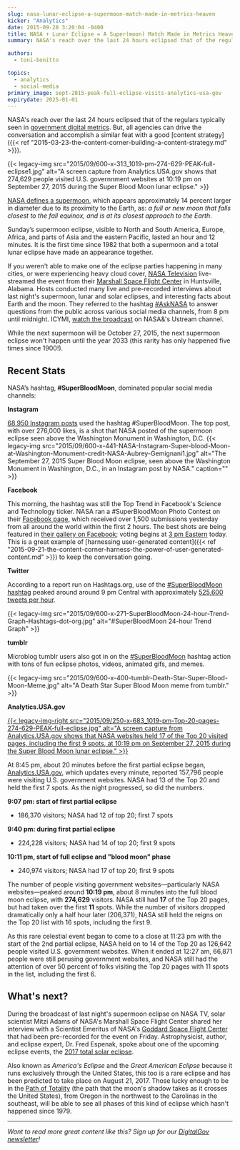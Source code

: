 ```yaml
---
slug: nasa-lunar-eclipse-a-supermoon-match-made-in-metrics-heaven
kicker: "Analytics"
date: 2015-09-28 3:20:04 -0400
title: NASA + Lunar Eclipse = A Super(moon) Match Made in Metrics Heaven
summary: NASA's reach over the last 24 hours eclipsed that of the regulars typically seen in government digital metrics.

authors:
  - toni-bonitto

topics:
  - analytics
  - social-media
primary_image: sept-2015-peak-full-eclipse-visits-analytics-usa-gov
expirydate: 2025-01-01
---
```


NASA's reach over the last 24 hours eclipsed that of the regulars typically seen in [government digital metrics](https://analytics.USA.gov). But, all agencies can drive the conversation and accomplish a similar feat with a good [content strategy]({{< ref "2015-03-23-the-content-corner-building-a-content-strategy.md" >}}).

{{< legacy-img src="2015/09/600-x-313_1019-pm-274-629-PEAK-full-eclipse1.jpg" alt="A screen capture from Analytics.USA.gov shows that 274,629 people visited U.S. governnment websites at 10:19 pm on September 27, 2015 during the Super Blood Moon lunar eclipse." >}}

[NASA defines a supermoon](http://nasa.tumblr.com/post/129807068979/what-is-a-supermoon-lunar-eclipse), which appears approximately 14 percent larger in diameter due to its proximity to the Earth, as: *a full or new moon that falls closest to the fall equinox, and is at its closest approach to the Earth*.

Sunday’s supermoon eclipse, visible to North and South America, Europe, Africa, and parts of Asia and the eastern Pacific, lasted an hour and 12 minutes. It is the first time since 1982 that both a supermoon and a total lunar eclipse have made an appearance together.

If you weren't able to make one of the eclipse parties happening in many cities, or were experiencing heavy cloud cover, [NASA Television](http://www.nasa.gov/multimedia/nasatv/) live-streamed the event from their [Marshall Space Flight Center](https://www.nasa.gov/centers/marshall/home) in Huntsville, Alabama. Hosts conducted many live and pre-recorded interviews about last night's supermoon, lunar and solar eclipses, and interesting facts about Earth and the moon. They referred to the hashtag [#AskNASA](https://twitter.com/search?q=%23AskNASA) to answer questions from the public across various social media channels, from 8 pm until midnight. ICYMI, [watch the broadcast](http://www.ustream.tv/recorded/74312628) on NASA&'s Ustream channel.

While the next supermoon will be October 27, 2015, the next supermoon eclipse won't happen until the year 2033 (this rarity has only happened five times since 1900!).

## Recent Stats

NASA&#8217;s hashtag, **#SuperBloodMoon**, dominated popular social media channels:

**Instagram**

[68,950 Instagram posts](https://instagram.com/explore/tags/superbloodmoon/) used the hashtag #SuperBloodMoon. The top post, with over 276,000 likes, is a shot that NASA posted of the supermoon eclipse seen above the Washington Monument in Washington, D.C. {{< legacy-img src="2015/09/600-x-441-NASA-Instagram-Super-blood-Moon-at-Washington-Monument-credit-NASA-Aubrey-Gemignani1.jpg" alt="The September 27, 2015 Super Blood Moon eclipse, seen above the Washington Monument in Washington, D.C., in an Instagram post by NASA." caption="" >}} 

**Facebook**

This morning, the hashtag was still the Top Trend in Facebook's Science and Technology ticker. NASA ran a #SuperBloodMoon Photo Contest on their [Facebook page](https://www.facebook.com/NASA), which received over 1,500 submissions yesterday from all around the world within the first 2 hours. The best shots are being featured in [their gallery on Facebook](https://www.facebook.com/NASA/app_723403517771551); voting begins at [3 pm Eastern](https://www.facebook.com/NASA/app_723403517771551) today. This is a great example of [harnessing user-generated content]({{< ref "2015-09-21-the-content-corner-harness-the-power-of-user-generated-content.md" >}}) to keep the conversation going.

**Twitter**

According to a report run on Hashtags.org, use of the [#SuperBloodMoon hashtag](https://twitter.com/search?q=%23SuperBloodMoon) peaked around around 9 pm Central with approximately [525,600 tweets per hour](https://www.hashtags.org/analytics/SuperBloodMoon/).

{{< legacy-img src="2015/09/600-x-271-SuperBloodMoon-24-hour-Trend-Graph-Hashtags-dot-org.jpg" alt="#SuperBloodMoon 24-hour Trend Graph" >}}

**tumblr**

Microblog tumblr users also got in on the [#SuperBloodMoon](https://www.tumblr.com/search/%23SuperBloodMoon) hashtag action with tons of fun eclipse photos, videos, animated gifs, and memes.

{{< legacy-img src="2015/09/600-x-400-tumblr-Death-Star-Super-Blood-Moon-Meme.jpg" alt="A Death Star Super Blood Moon meme from tumblr." >}}

**Analytics.USA.gov**

[{{< legacy-img-right src="2015/09/250-x-683_1019-pm-Top-20-pages-274-629-PEAK-full-eclipse.jpg" alt="A screen capture from Analytics.USA.gov shows that NASA websites held 17 of the Top 20 visited pages, including the first 9 spots, at 10:19 pm on September 27, 2015 during the Super Blood Moon lunar eclipse." >}}](https://s3.amazonaws.com/digitalgov/_legacy-img/2015/09/1080-x-1285_1019-pm-274-629-PEAK-full-eclipse.jpg)

At 8:45 pm, about 20 minutes before the first partial eclipse began, [Analytics.USA.gov](https://analytics.USA.gov), which updates every minute, reported 157,796 people were visiting U.S. government websites. NASA had 13 of the Top 20 and held the first 7 spots. As the night progressed, so did the numbers.

**9:07 pm: start of first partial eclipse**
  
* 186,370 visitors; NASA had 12 of top 20; first 7 spots

**9:40 pm: during first partial eclipse**
  
* 224,228 visitors; NASA had 14 of top 20; first 9 spots

**10:11 pm, start of full eclipse and "blood moon" phase**
  
* 240,974 visitors; NASA had 17 of top 20; first 9 spots

The number of people visiting government websites—particularly NASA websites—peaked around **10:19 pm**, about 8 minutes into the full blood moon eclipse, with **274,629** visitors. NASA still had **17** of the Top 20 pages, but had taken over the first **11** spots. While the number of visitors dropped dramatically only a half hour later (206,371), NASA still held the reigns on the Top 20 list with 16 spots, including the first 9.

As this rare celestial event began to come to a close at 11:23 pm with the start of the 2nd partial eclipse, NASA held on to 14 of the Top 20 as 126,642 people visited U.S. government websites. When it ended at 12:27 am, 66,871 people were still perusing government websites, and NASA still had the attention of over 50 percent of folks visiting the Top 20 pages with 11 spots in the list, including the first 6.

## What's next?

During the broadcast of last night's supermoon eclipse on NASA TV, solar scientist Mitzi Adams of NASA's Marshall Space Flight Center shared her interview with a Scientist Emeritus of NASA's [Goddard Space Flight Center](https://www.nasa.gov/centers/goddard/home) that had been pre-recorded for the event on Friday. Astrophysicist, author, and eclipse expert, Dr. Fred Espenak, spoke about one of the upcoming eclipse events, the [2017 total solar eclipse](http://eclipse.gsfc.nasa.gov/SEgoogle/SEgoogle2001/SE2017Aug21Tgoogle.html).

Also known as *America's Eclipse* and the *Great American Eclipse* because it runs exclusively through the United States, this too is a rare eclipse and has been predicted to take place on August 21, 2017. Those lucky enough to be in the [Path of Totality](http://www.eclipse2017.org/2017/in_the_path.htm) (the path that the moon's shadow takes as it crosses the United States), from Oregon in the northwest to the Carolinas in the southeast, will be able to see all phases of this kind of eclipse which hasn't happened since 1979.

***

*Want to read more great content like this? Sign up for our <a href="https://digital.gov/about/subscribe/">DigitalGov newsletter</a>!*
